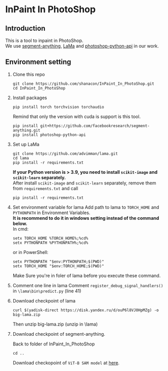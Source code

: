 # InPaint In PhotoShop
## Introduction
This is a tool to inpaint in PhotoShop.\
We use [segment-anything](https://github.com/facebookresearch/segment-anything), [LaMa](https://github.com/advimman/lama) and [photoshop-python-api](https://github.com/loonghao/photoshop-python-api) in our work.
## Environment setting
1. Clone this repo
    ```
    git clone https://github.com/shanacon/InPaint_In_PhotoShop.git
    cd InPaint_In_PhotoShop
    ```
2. Install packages
    ```
    pip install torch torchvision torchaudio
    ```
    Remind that only the version with cuda is support is this tool.
    ```
    pip install git+https://github.com/facebookresearch/segment-anything.git
    pip install photoshop-python-api
    ```
3. Set up LaMa
    ```
    git clone https://github.com/advimman/lama.git
    cd lama
    pip install -r requirements.txt
   ```
    **If your Python version is > 3.9, you need to install `scikit-image` and `scikit-learn` separately.**\
    After install `scikit-image` and `scikit-learn` separately, remove them from `requirements.txt` and call
    ```
    pip install -r requirements.txt
    ```
4. Set environment variable for lama
    Add path to lama to `TORCH_HOME` and `PYTHONPATH` in Environment Variables.\
    **It is recommend to do it in windows setting instead of the command below.**\
    In cmd:
    ```
    setx TORCH_HOME %TORCH_HOME%;%cd%
    setx PYTHONPATH %PYTHONPATH%;%cd%
    ```
    or in PowerShell:
    
    ```
    setx PYTHONPATH "$env:PYTHONPATH;$(PWD)"
    setx TORCH_HOME "$env:TORCH_HOME;$(PWD)"
    ```
    Make Sure you're in foler of lama before you execute these command.
5. Comment one line in lama
    Comment `register_debug_signal_handlers()` in `\lama\bin\predict.py` (line 41)
6. Download checkpoint of lama
    ```
    curl $(yadisk-direct https://disk.yandex.ru/d/ouP6l8VJ0HpMZg) -o big-lama.zip
    ```
    Then unzip big-lama.zip (unzip in \lama)
7. Download checkpoint of segment-anything.

    Back to folder of InPaint_In_PhotoShop
    ```
    cd ..
    ```
    Download checkopoint of `ViT-B SAM model` at [here](https://github.com/facebookresearch/segment-anything#model-checkpoints).
